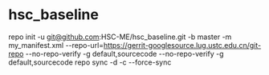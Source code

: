 # hsc_baseline

repo init -u git@github.com:HSC-ME/hsc_baseline.git -b master -m my_manifest.xml --repo-url=https://gerrit-googlesource.lug.ustc.edu.cn/git-repo --no-repo-verify -g default,sourcecode --no-repo-verify -g default,sourcecode
repo sync -d -c --force-sync

